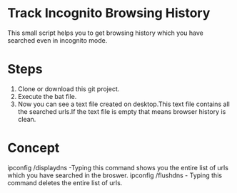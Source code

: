 # Track Incognito Browsing History
This small script helps you to get browsing history which you have searched even in incognito mode.
# Steps
1) Clone or download this git project.
2) Execute the bat file.
3) Now you can see a text file created on desktop.This text file contains all the searched urls.If the text file is  empty  that means browser history is clean.
# Concept
ipconfig /displaydns -Typing this command shows you the entire list of urls which you have searched in the broswer.
ipconfig /flushdns - Typing this command deletes the entire list of urls.
